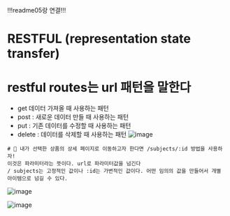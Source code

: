 !!!readme05랑 연결!!!

# RESTFUL (representation state transfer)
# restful routes는 url 패턴을 말한다
* get 데이터 가져올 때 사용하는 패턴
* post : 새로운 데이터 만들 때 사용하는 패턴
* put : 기존 데이터를 수정할 때 사용하는 패턴
* delete : 데이터를 삭제할 때 사용하는 패턴
![image](https://github.com/aeiouzz/react/assets/145514483/dcde39fb-1b41-48f4-bf03-58c718aca6d1)

  
```
# 🎀 내가 선택한 상품의 상세 페이지로 이동하고자 한다면 /subjects/:id 방법을 사용하자!
이것은 파라미터라는 뜻이다. url로 파라미터값을 넘긴다 
/ subjects는 고정적인 값이나 :id는 가변적인 값이다. 어떤 임의의 값을 만들어서 개별 아이템으로 넘길 수 있다.
```



![image](https://github.com/aeiouzz/react/assets/145514483/3b5287d4-fce9-4edc-87e2-5ee92331f30a)


![image](https://github.com/aeiouzz/react/assets/145514483/f4f2d9af-073f-4a9f-aacc-e87faf4057eb)
